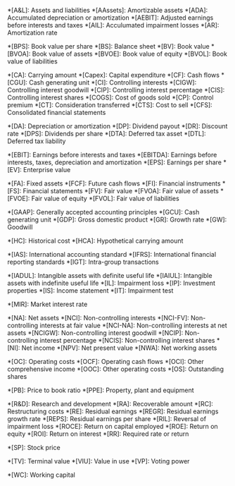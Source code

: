 <!-- A reserved for "A" capital letter -->
*[A&L]: Assets and liabilities
*[AAssets]: Amortizable assets
*[ADA]: Accumulated depreciation or amortization
*[AEBIT]: Adjusted earnings before interests and taxes
*[AIL]: Acculumated impairment losses
*[AR]: Amortization rate

<!-- B reserved -->
*[BPS]: Book value per share
*[BS]: Balance sheet
*[BV]: Book value
*[BVOA]: Book value of assets
*[BVOE]: Book value of equity
*[BVOL]: Book value of liabilities

*[CA]: Carrying amount
*[Capex]: Capital expenditure
*[CF]: Cash flows
*[CGU]: Cash generating unit
*[CI]: Controlling interests
*[CIGW]: Controlling interest goodwill
*[CIP]: Controlling interest percentage
*[CIS]: Controlling interest shares
*[COGS]: Cost of goods sold
*[CP]: Control premium
*[CT]: Consideration transferred
*[CTS]: Cost to sell
*[CFS]: Consolidated financial statements

<!-- *[D]: Depreciation -->
*[DA]: Depreciation or amortization
*[DP]: Dividend payout
*[DR]: Discount rate
*[DPS]: Dividends per share
*[DTA]: Deferred tax asset
*[DTL]: Deferred tax liability
<!-- *[E]: Earnings -->
*[EBIT]: Earnings before interests and taxes
*[EBITDA]: Earnings before interests, taxes, depreciation and amortization
*[EPS]: Earnings per share
*[EV]: Enterprise value

*[FA]: Fixed assets
*[FCF]: Future cash flows
*[FI]: Financial instruments
*[FS]: Financial statements
*[FV]: Fair value
*[FVOA]: Fair value of assets
*[FVOE]: Fair value of equity
*[FVOL]: Fair value of liabilities

*[GAAP]: Generally accepted accounting principles
*[GCU]: Cash generating unit
*[GDP]: Gross domestic product
*[GR]: Growth rate
*[GW]: Goodwill

*[HC]: Historical cost
*[HCA]: Hypothetical carrying amount

*[IAS]: International accounting standard
*[IFRS]: International financial reporting standards
*[IGT]: Intra-group transactions
<!-- *[I]: Inventory -->
*[IADUL]: Intangible assets with definite useful life
*[IAIUL]: Intangible assets with indefinite useful life
*[IL]: Impairment loss
*[IP]: Investment properties
*[IS]: Income statement
*[IT]: Impairment test
<!-- L reserved -->

*[MIR]: Market interest rate

*[NA]: Net assets
*[NCI]: Non-controlling interests
*[NCI-FV]: Non-controlling interests at fair value
*[NCI-NA]: Non-controlling interests at net assets
*[NCIGW]: Non-controlling interest goodwill
*[NCIP]: Non-controlling interest percentage
*[NCIS]: Non-controlling interest shares
*[NI]: Net income
*[NPV]: Net present value
*[NWA]: Net working assets

*[OC]: Operating costs
*[OCF]: Operating cash flows
*[OCI]: Other comprehensive income
*[OOC]: Other operating costs
*[OS]: Outstanding shares

*[PB]: Price to book ratio
*[PPE]: Property, plant and equipment

<!-- *[R]: Revenues -->
*[R&D]: Research and development
*[RA]: Recoverable amount
*[RC]: Restructuring costs
*[RE]: Residual earnings
*[REGR]: Residual earnings growth rate
*[REPS]: Residual earnings per share
*[RIL]: Reversal of impairment loss
*[ROCE]: Return on capital employed
*[ROE]: Return on equity
*[ROI]: Return on interest
*[RR]: Required rate or return

*[SP]: Stock price
<!--*[T]: Taxes -->
*[TV]: Terminal value
*[VIU]: Value in use
*[VP]: Voting power

*[WC]: Working capital
